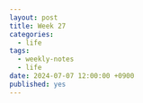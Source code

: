```yaml
---
layout: post
title: Week 27
categories:
  - life
tags:
  - weekly-notes
  - life
date: 2024-07-07 12:00:00 +0900
published: yes
---
```



